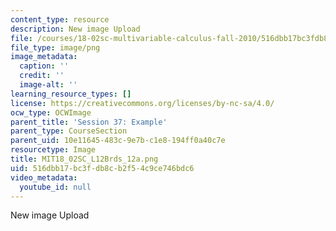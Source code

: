 ```yaml
---
content_type: resource
description: New image Upload
file: /courses/18-02sc-multivariable-calculus-fall-2010/516dbb17bc3fdb8cb2f54c9ce746bdc6_MIT18_02SC_L12Brds_12a.png
file_type: image/png
image_metadata:
  caption: ''
  credit: ''
  image-alt: ''
learning_resource_types: []
license: https://creativecommons.org/licenses/by-nc-sa/4.0/
ocw_type: OCWImage
parent_title: 'Session 37: Example'
parent_type: CourseSection
parent_uid: 10e11645-483c-9e7b-c1e8-194ff0a40c7e
resourcetype: Image
title: MIT18_02SC_L12Brds_12a.png
uid: 516dbb17-bc3f-db8c-b2f5-4c9ce746bdc6
video_metadata:
  youtube_id: null
---
```

New image Upload